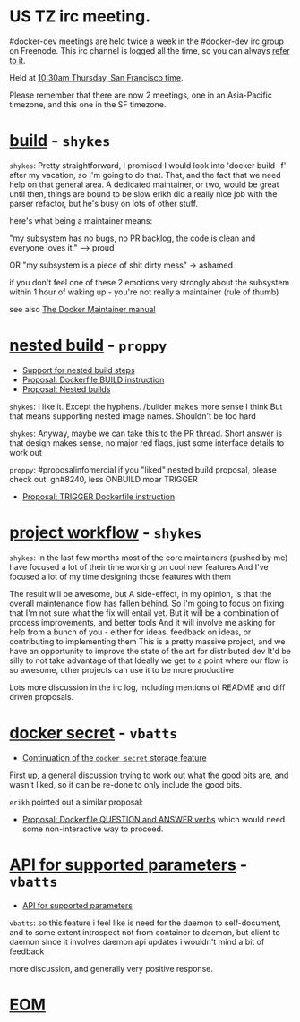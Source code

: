 
# US TZ irc meeting.

#docker-dev meetings are held twice a week in the #docker-dev irc group on
Freenode. This irc channel is logged all the time, so you can always
[refer to it](https://botbot.me/freenode/docker-dev/).

Held at [10:30am Thursday, San Francisco time](https://botbot.me/freenode/docker-dev/msg/22752220/).

Please remember that there are now 2 meetings, one in an Asia-Pacific timezone,
and this one in the SF timezone.

# [build](https://botbot.me/freenode/docker-dev/msg/22752220/) - `shykes`

`shykes`: 
Pretty straightforward, I promised I would look into 'docker build -f' after my
vacation, so I'm going to do that. That, and the fact that we need help on that
general area. A dedicated maintainer, or two, would be great until then, things
are bound to be slow erikh did a really nice job with the parser refactor, but
he's busy on lots of other stuff.

here's what being a maintainer means:

"my subsystem has no bugs, no PR backlog, the code is clean and everyone loves it." --> proud

OR "my subsystem is a piece of shit dirty mess" -> ashamed

if you don't feel one of these 2 emotions very strongly about the subsystem
within 1 hour of waking up - you're not really a maintainer
(rule of thumb)

see also [The Docker Maintainer manual](https://github.com/docker/docker/blob/master/hack/MAINTAINERS.md)

# [nested build](https://botbot.me/freenode/docker-dev/msg/22753567/) - `proppy`
- [Support for nested build steps](https://github.com/docker/docker/pull/8021)
- [Proposal: Dockerfile BUILD instruction](https://github.com/docker/docker/issues/7149)
- [Proposal: Nested builds](https://github.com/docker/docker/issues/7115)

`shykes`: I like it. Except the hyphens. <img>/builder makes more sense I think
But that means supporting nested image names. Shouldn't be too hard

`shykes`:
Anyway, maybe we can take this to the PR thread. Short answer is that design
 makes sense, no major red flags, just some interface details to work out

`proppy`:
#proposalinfomercial if you "liked" nested build proposal, please check out: 
gh#8240, less ONBUILD moar TRIGGER
- [Proposal: TRIGGER Dockerfile instruction](https://github.com/docker/docker/issues/8240)

# [project workflow](https://botbot.me/freenode/docker-dev/msg/22754808/) - `shykes`

`shykes`:
In the last few months most of the core maintainers (pushed by me) have focused
a lot of their time working on cool new features And I've focused a lot of my
time designing those features with them

The result will be awesome, but A side-effect, in my opinion, is that the overall
maintenance flow has fallen behind.  So I'm going to focus on fixing that I'm not
sure what the fix will entail yet. But it will be a combination of process
improvements, and better tools And it will involve me asking for help from a
bunch of you - either for ideas, feedback on ideas, or contributing to implementing
them This is a pretty massive project, and we have an opportunity to improve the
state of the art for distributed dev
It'd be silly to not take advantage of that
Ideally we get to a point where our flow is so awesome, other projects can use it
to be more productive

Lots more discussion in the irc log, including mentions of README and diff
driven proposals.

# [docker secret](https://botbot.me/freenode/docker-dev/msg/22757310/) - `vbatts`
- [Continuation of the `docker secret` storage feature](https://github.com/docker/docker/pull/6697)

First up, a general discussion trying to work out what the good bits are, and
wasn't liked, so it can be re-done to only include the good bits.

`erikh` pointed out a similar proposal:
- [Proposal: Dockerfile QUESTION and ANSWER verbs](https://github.com/docker/docker/issues/8272)
which would need some non-interactive way to proceed.

# [API for supported parameters](https://botbot.me/freenode/docker-dev/msg/22759142/) - `vbatts`
- [API for supported parameters](https://github.com/docker/docker/pull/7631)

`vbatts`:
so this feature i feel like is need for the daemon to self-document, and to some extent introspect
not from container to daemon, but client to daemon
since it involves daemon api updates i wouldn't mind a bit of feedback

more discussion, and generally very positive response.

# [EOM](https://botbot.me/freenode/docker-dev/msg/22760511/)
